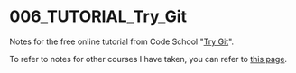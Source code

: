 # 006_TUTORIAL_Try_Git
Notes for the free online tutorial from Code School "[Try Git](https://www.codeschool.com/courses/try-git)".

To refer to notes for other courses I have taken, you can refer to [this page](https://github.com/mariocpinto/0000_Lists/blob/master/MOOCs_and_Tutorials.md).
